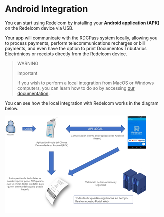 # Android Integration

You can start using Redelcom by installing your **Android application (APK)** on the Redelcom device via USB.

Your app will communicate with the RDCPass system locally, allowing you to process payments, perform telecommunications recharges or bill payments, and even have the option to print Documentos Tributarios Electrónicos or receipts directly from the Redelcom device.

> WARNING
>
> Important
>
> If you wish to perform a local integration from MacOS or Windows computers, you can learn how to do so by accessing [our documentation](/developers/en/docs/redelcom/how-tos/install-app-android-macos-windows).

You can see how the local integration with Redelcom works in the diagram below.

</center>

![Diagram explaining local integration](/images/Redelcom/Integrate-via-Android.png)

</center>